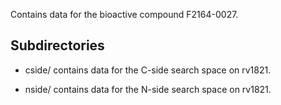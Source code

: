 Contains data for the bioactive compound F2164-0027.

## Subdirectories

- cside/ contains data for the C-side search space on rv1821.

- nside/ contains data for the N-side search space on rv1821.

